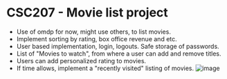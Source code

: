 # CSC207 - Movie list project

- Use of omdp for now, might use others, to list movies.
- Implement sorting by rating, box office revenue and etc.
- User based implementation, login, logouts. Safe storage of passwords.
- List of "Movies to watch", from where a user can add and remove titles.
- Users can add personalized rating to movies.
- If time allows, implement a "recently visited" listing of movies.
![image](https://github.com/Simon-program/CSC207_project/assets/56270036/282a5d1d-2773-4333-ae3b-1228cc97d2f3)
